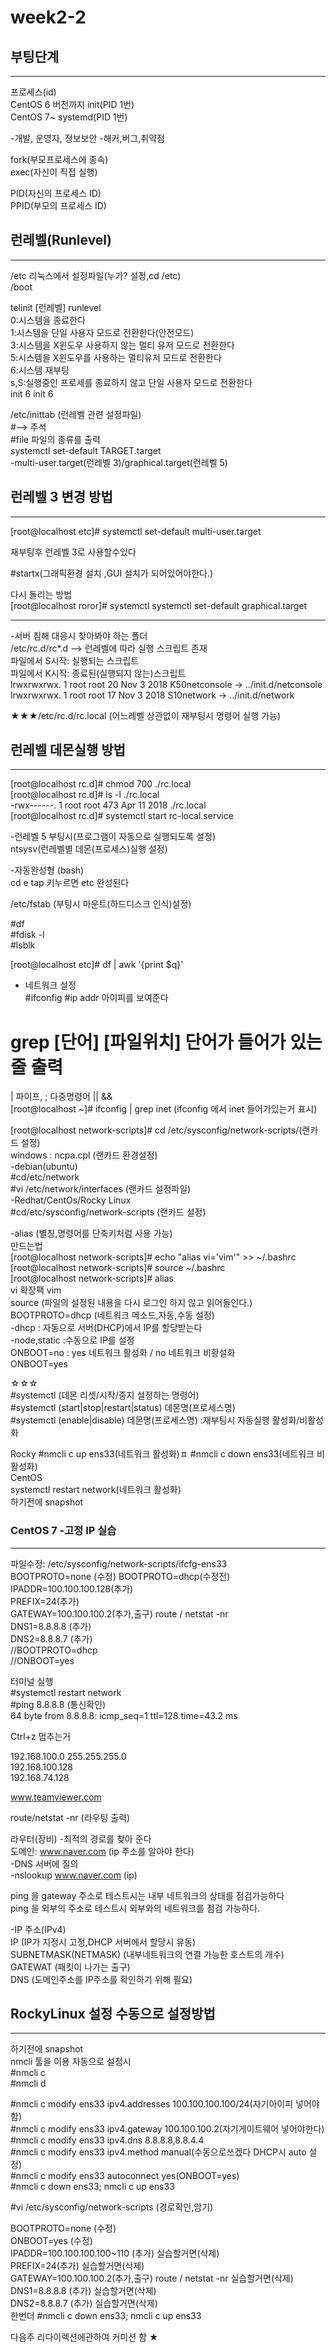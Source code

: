# week2-2

## 부팅단계   
------------------------
 프로세스(id)   
 CentOS 6 버전까지 init(PID 1번)   
 CentOS 7~    systemd(PID 1번)   
   
-개발, 운영자, 정보보안 -해커,버그,취약점   
   
fork(부모프로세스에 종속)   
exec(자신이 직접 실행)   

PID(자신의 프로세스 ID)   
PPID(부모의 프로세스 ID)   
   
   
## 런레벨(Runlevel)
------------------------------------
/etc 리눅스에서 설정파일(누가?  설정,cd /etc)   
/boot   
   
telinit [런레벨] runlevel   
0:시스템을 종료한다   
1:시스템을 단일 사용자 모드로 전환한다(안전모드)   
3:시스템을 X윈도우 사용하지 않는 멀티 유저 모드로 전환한다   
5:시스템을 X윈도우를 사용하는 멀티유저 모드로 전환한다   
6:시스템 재부팅   
s,S:실행중인 프로세를 종료하지 않고 단일 사용자 모드로 전환한다   
init 6 init 6   
   
/etc/inittab (런레벨 관련 설정파일)   
#--> 주석   
#file 파일의 종류를 출력   
systemctl set-default TARGET.target   
-multi-user.target(런레벨 3)/graphical.target(런레벨 5)   
   
## 런레벨 3 변경 방법
-----------------------
[root@localhost etc]# systemctl set-default multi-user.target   
   
재부팅후 런레벨 3로 사용할수있다   
   
#startx(그래픽환경 설치 ,GUI  설치가 되어있어야한다.)   


다시 돌리는 방법   
[root@localhost roror]# systemctl systemctl set-default graphical.target   

--------------------------------------
-서버 침해 대응시 찾아봐야 하는 폴더   
/etc/rc.d/rc*.d --> 런레벨에 따라 실행 스크립트 존재   
파일에서 S시작: 실행되는 스크립트   
파일에서 K시작: 종료된(실행되지 않는)스크립트   
lrwxrwxrwx. 1 root root 20 Nov  3  2018 K50netconsole -> ../init.d/netconsole   
lrwxrwxrwx. 1 root root 17 Nov  3  2018 S10network -> ../init.d/network   

★★★/etc/rc.d/rc.local (어느레벨 상관없이 재부팅시 명령어 실행 가능)   


## 런레벨 데몬실행 방법
---------------------------------
[root@localhost rc.d]# chmod 700 ./rc.local      
[root@localhost rc.d]# ls -l ./rc.local   
-rwx------. 1 root root 473 Apr 11  2018 ./rc.local   
[root@localhost rc.d]# systemctl start rc-local.service   

-런레벨 5 부팅시(프로그램이 자동으로 실행되도록 설정)   
ntsysv(런레벨별 데몬(프로세스)실행 설정)   

   
-자동완성형 (bash)   
cd e tap 키누르면 etc 완성된다   
   
/etc/fstab (부팅시 마운트(하드디스크 인식)설정)   
   
#df   
#fdisk -l   
#lsblk   
   
[root@localhost etc]# df | awk '{print $q}'   



- 네트워크 설정   
#ifconfig #ip addr 아이피를 보여준다   

# grep [단어] [파일위치] 단어가 들어가 있는 줄 출력   
| 파이프,  ; 다중명령어 ||  &&   
[root@localhost ~]# ifconfig | grep inet  (ifconfig 에서 inet 들어가있는거 표시)   

[root@localhost network-scripts]# cd /etc/sysconfig/network-scripts/(랜카드 설정)   
windows : ncpa.cpl (랜카드 환경설정)   
-debian(ubuntu)   
#cd/etc/network   
#vi /etc/network/interfaces (랜카드 설정파일)   
-Redhat/CentOs/Rocky Linux   
#cd/etc/sysconfig/network-scripts (랜카드 설정)   
   
-alias  (별칭,명령어를 단축키처럼 사용 가능)   
만드는법   
[root@localhost network-scripts]# echo "alias vi='vim'" >> ~/.bashrc   
[root@localhost network-scripts]# source ~/.bashrc   
[root@localhost network-scripts]# alias   
vi 확장팩 vim   
source (파일의 설정된 내용을 다시 로그인 하지 않고 읽어들인다.)   
BOOTPROTO=dhcp (네트워크 메소드,자동,수동 설정)   
 -dhcp : 자동으로 서버(DHCP)에서 IP를 할당받는다   
 -node,static :수동으로 IP를 설정   
ONBOOT=no : yes 네트워크 활성화 / no 네트워크 비황설화   
ONBOOT=yes   
   
☆☆☆   
#systemctl (데몬 리셋/시작/중지 설정하는 명령어)   
#systemctl (start|stop|restart|status) 데몬명(프로세스명)   
#systemctl (enable|disable) 데몬명(프로세스명) :재부팅시 자동실행 활성화/비활성화   
   
Rocky
#nmcli c up  ens33(네트워크 활성화)ㅍ
#nmcli c down  ens33(네트워크 비활성화)   
CentOS   
systemctl restart network(네트워크 활성화)   
하기전에 snapshot   

### CentOS 7 -고정 IP 실습   
------------------------------
파일수정: /etc/sysconfig/network-scripts/ifcfg-ens33   
BOOTPROTO=none (수정)    BOOTPROTO=dhcp(수정전)   
IPADDR=100.100.100.128(추가)   
PREFIX=24(추가)      
GATEWAY=100.100.100.2(추가,출구) route / netstat -nr   
DNS1=8.8.8.8 (추가)   
DNS2=8.8.8.7 (추가)   
//BOOTPROTO=dhcp   
//ONBOOT=yes   
   
터미널 실행   
#systemctl restart network   
#ping 8.8.8.8 (통신확인)   
64 byte from 8.8.8.8: icmp_seq=1 ttl=128 time=43.2 ms   
   
Ctrl+z 멈추는거   

   
192.168.100.0 255.255.255.0   
192.168.100.128   
192.168.74.128   

www.teamviewer.com   
   
route/netstat -nr (라우팅 출력)   

라우터(장비) -최적의 경로를 찾아 준다   
도메인: www.naver.com (ip 주소를 알아야 한다)   
 -DNS 서버에 질의   
 -nslookup www.naver.com (ip)   
   
ping 을 gateway 주소로 테스트시는 내부 네트워크의 상태를 점검가능하다   
ping 을 외부의 주소로 테스트시 외부와의 네트워크를 점검 가능하다.   
      
-IP 주소(IPv4)   
IP (IP가 지정시 고정,DHCP 서버에서 할당시 유동)   
SUBNETMASK(NETMASK) (내부네트워크의 연결 가능한 호스트의 개수)   
GATEWAT (패킷이 나가는 출구)   
DNS (도메인주소를 IP주소를 확인하기 위해 필요)   

## RockyLinux 설정 수동으로 설정방법
---------------------------
하기전에 snapshot   
nmcli 툴을 이용 자동으로 설정시   
#nmcli c   
#nmcli d   
   
#nmcli c modify ens33 ipv4.addresses  100.100.100.100/24(자기아이피 넣어야함)   
#nmcli c modify ens33 ipv4.gateway 100.100.100.2(자기게이트웨어 넣어야한다)   
#nmcli c modify ens33 ipv4.dns 8.8.8.8,8.8.4.4   
#nmcli c modify ens33 ipv4.method manual(수동으로쓰겠다 DHCP시 auto 설정)   
#nmcli c modify ens33 autoconnect yes(ONBOOT=yes)   
#nmcli c down ens33; nmcli c up ens33   
   
#vi /etc/sysconfig/network-scripts (경로확인,암기)   
   
BOOTPROTO=none (수정)   
ONBOOT=yes (수정)   
IPADDR=100.100.100.100~110 (추가)  실습할거면(삭제)   
PREFIX=24(추가) 실습할거면(삭제)   
GATEWAY=100.100.100.2(추가,출구) route / netstat -nr 실습할거면(삭제)   
DNS1=8.8.8.8 (추가) 실습할거면(삭제)   
DNS2=8.8.8.7 (추가) 실습할거면(삭제)   
한번더 #nmcli c down ens33; nmcli c up ens33   


   
   
다음주 리다이렉션에관하여 커미션 함 ★
